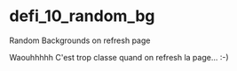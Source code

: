 # defi_10_random_bg
Random Backgrounds on refresh page

Waouhhhhh C'est trop classe quand on refresh la page... :-)
